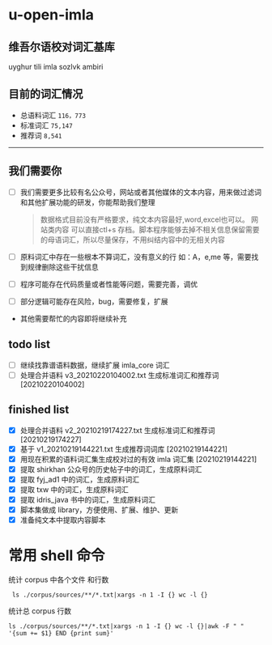 # u-open-imla

## 维吾尔语校对词汇基库

uyghur tili imla sozlvk ambiri

## 目前的词汇情况

- 总语料词汇 ` 116，773 `
- 标准词汇 ` 75,147 `
- 推荐词  ` 8,541 `

---

## 我们需要你

- [ ] 我们需要更多比较有名公众号，网站或者其他媒体的文本内容，用来做过滤词和其他扩展功能的研发，你能帮助我们整理
  > 数据格式目前没有严格要求，纯文本内容最好,word,excel也可以。
  > 网站类内容 可以直接ctl+s 存档。脚本程序能够去掉不相关信息保留需要的母语词汇，所以尽量保存，不用纠结内容中的无相关内容

- [ ] 原料词汇中存在一些根本不算词汇，没有意义的行 如：A，e,me 等，需要找到规律删除这些干扰信息
- [ ] 程序可能存在代码质量或者性能等问题，需要完善，调优
- [ ] 部分逻辑可能存在风险，bug，需要修复，扩展
- 其他需要帮忙的内容即将继续补充

## todo list

- [ ] 继续找靠谱语料数据，继续扩展 imla_core 词汇
- [ ] 处理合并语料 v3_20210220104002.txt 生成标准词汇和推荐词 [20210220104002]

## finished list

- [x] 处理合并语料 v2_20210219174227.txt 生成标准词汇和推荐词 [20210219174227]
- [x] 基于 v1_20210219144221.txt 生成推荐词词库 [20210219144221]
- [x] 用现在积累的语料词汇集生成校对过的有效 imla 词汇集 [20210219144221]
- [x] 提取 shirkhan 公众号的历史帖子中的词汇，生成原料词汇
- [x] 提取 fyj_ad1 中的词汇，生成原料词汇
- [x] 提取 txw 中的词汇，生成原料词汇
- [x] 提取 idris_java 书中的词汇，生成原料词汇
- [x] 脚本集做成 library，方便使用、扩展、维护、更新
- [x] 准备纯文本中提取内容脚本

# 常用 shell 命令

统计 corpus 中各个文件 和行数

```shell
 ls ./corpus/sources/**/*.txt|xargs -n 1 -I {} wc -l {}
```

统计总 corpus 行数

```shell
ls ./corpus/sources/**/*.txt|xargs -n 1 -I {} wc -l {}|awk -F " "  '{sum += $1} END {print sum}'
```